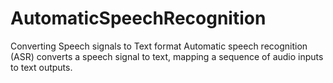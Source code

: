 # AutomaticSpeechRecognition
Converting Speech signals to Text format
Automatic speech recognition (ASR) converts a speech signal to text, mapping a sequence of audio inputs to text outputs. 

